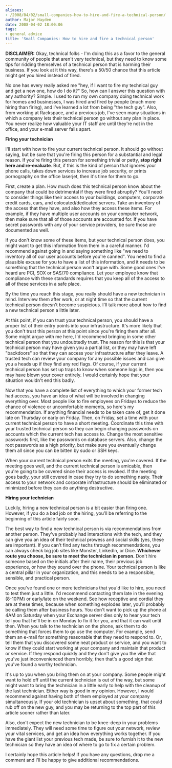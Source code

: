 ```yaml
---
aliases:
- /2008/04/02/small-companies-how-to-hire-and-fire-a-technical-person/
author: Major Hayden
date: 2008-04-02 18:00:06
tags:
- general advice
title: 'Small Companies: How to hire and fire a technical person'
---
```


**DISCLAIMER:** Okay, technical folks - I'm doing this as a favor to the general community of people that aren't very technical, but they need to know some tips for ridding themselves of a technical person that is harming their business. If you look at it this way, there's a 50/50 chance that this article might get you hired instead of fired.

No one has every really asked me "hey, if I want to fire my technical guy and get a new one, how do I do it?" So, how can I answer this question with any authority? Simple. I used to run my own company doing technical work for homes and businesses, I was hired and fired by people (much more hiring than firing), and I've learned a lot from being "the tech guy". Also, from working at Rackspace, and a previous job, I've seen many situations in which a company lets their technical person go without any plan in place. You never realize how valuable your IT staff are until they're not in the office, and your e-mail server falls apart.

**Firing your technician**

I'll start with how to fire your current technical person. It should go without saying, but be sure that you're firing this person for a substantial and legal reason. If you're firing this person for something trivial or petty, **stop right here and re-evaluate**. But, if this is the kind of person that ignores your phone calls, takes down services to increase job security, or prints pornography on the office laserjet, then it's time for them to go.

First, create a plan. How much does this technical person know about the company that could be detrimental if they were fired abruptly? You'll need to consider things like their access to your buildings, computers, corporate credit cards, cars, and colocated/dedicated servers. Take an inventory of the access that they have, and also how they access these items. For example, if they have multiple user accounts on your computer network, then make sure that all of those accounts are accounted for. If you have secret passwords with any of your service providers, be sure those are documented as well.

If you don't know some of these items, but your technical person does, you might want to get this information from them in a careful manner. I'd recommend against going in and saying something like "we need to inventory all of our user accounts before you're canned". You need to find a plausible excuse for you to have a list of this information, and it needs to be something that the technical person won't argue with. Some good ones I've heard are PCI, SOX or SAS/70 compliance. Let your employee know that compliance with these standards requires that you keep all of the access to all of these services in a safe place.

By the time you reach this stage, you really should have a new technician in mind. Interview them after work, or at night time so that the current technical person doesn't become suspicious. I'll talk more about how to find a new technical person a little later.

At this point, if you can trust your technical person, you should have a proper list of their entry points into your infrastructure. It's more likely that you don't trust this person at this point since you're firing them after all. Some might argue with me here, I'd recommend bringing in some other technical person that you undoubtedly trust. The reason for this is that your technical person may have given you a partial list, or they may have left "backdoors" so that they can access your infrastructure after they leave. A trusted tech can review your company for any possible issues and can give you a heads up if they find any red flags. Of course, if your current technical person has set up traps to know when someone logs in, then you may have blown your cover entirely. I would certainly hope that your situation wouldn't end this badly.

Now that you have a complete list of everything to which your former tech had access, you have an idea of what will be involved in changing everything over. Most people like to fire employees on Fridays to reduce the chance of violence or uncomfortable moments, so here's my recommendation. If anything financial needs to be taken care of, get it done late on Thursday or early on Friday. Then, on Friday, set a time with your current technical person to have a short meeting. Coordinate this time with your trusted technical person so they can begin changing passwords on accounts which the current tech has access to. Change the most sensitive passwords first, like the passwords on database servers. Also, change the root passwords as a high priority, but make sure you eventually change them all since you can be bitten by sudo or SSH keys.

When your current technical person exits the meeting, you're covered. If the meeting goes well, and the current technical person is amicable, then you're going to be covered since their access is revoked. If the meeting goes badly, your still covered in case they try to do something nasty. Their access to your network and corporate infrastructure should be eliminated or minimized before they can do anything destructive.

**Hiring your technician**

Luckily, hiring a new technical person is a bit easier than firing one. However, if you do a bad job on the hiring, you'll be referring to the beginning of this article fairly soon.

The best way to find a new technical person is via recommendations from another person. They've probably had interactions with the tech, and they can give you an idea of their technical prowess and social skills (yes, these are important). If you can't find any techs through recommendations, you can always check big job sites like Monster, LinkedIn, or Dice. **Whichever route you choose, be sure to meet the technician in person.** Don't hire someone based on the initials after their name, their previous job experience, or how they sound over the phone. Your technical person is like a central pillar in your organization, and this needs to be a responsible, sensible, and practical person.

Once you've found one or more technicians that you'd like to hire, you need to test them just a little. I'd recommend contacting them late in the evening (8-10PM) or early/late on the weekend. See how receptive and cordial they are at these times, because when something explodes later, you'll probably be calling them after business hours. You don't want to pick up the phone at 4AM on Saturday when your Exchange server dies only to hear your tech tell you that he'll be in on Monday to fix it for you, and that it can wait until then. When you talk to the technician on the phone, ask them to do something that forces them to go use the computer. For example, send them an e-mail for something reasonable that they need to respond to. Or, tell them that you discovered some neat product or service, and you want to know if they could start working at your company and maintain that product or service. If they respond quickly and they don't give you the vibe that you've just inconvenienced them horribly, then that's a good sign that you've found a worthy technician.

It's up to you when you bring them on at your company. Some people might want to hold off until the current technician is out of the way, but some might want to bring the technician in a little early to help with the cleanup of the last technician. Either way is good in my opinion. However, I would recommend against having both of them employed at your company simultaneously. If your old technician is upset about something, that could rub off on the new guy, and you may be returning to the top part of this article sooner rather than later.

Also, don't expect the new technician to be knee-deep in your problems immediately. They will need some time to figure out your network, review your vital services, and get an idea how everything works together. If you have the giant list your previous tech made, be sure to furnish it to the new technician so they have an idea of where to go to fix a certain problem.

I certainly hope this article helps! If you have any questions, drop me a comment and I'll be happy to give additional recommendations.